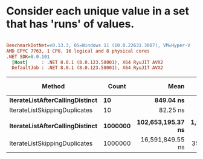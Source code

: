 # Consider each unique value in a set that has 'runs' of values.


``` ini

BenchmarkDotNet=v0.13.3, OS=Windows 11 (10.0.22631.3007), VM=Hyper-V
AMD EPYC 7763, 1 CPU, 16 logical and 8 physical cores
.NET SDK=8.0.101
  [Host]     : .NET 8.0.1 (8.0.123.58001), X64 RyuJIT AVX2
  DefaultJob : .NET 8.0.1 (8.0.123.58001), X64 RyuJIT AVX2


```
|                          Method |   Count |              Mean |            Error |           StdDev | Ratio |     Gen0 |     Gen1 |     Gen2 |  Allocated | Alloc Ratio |
|-------------------------------- |-------- |------------------:|-----------------:|-----------------:|------:|---------:|---------:|---------:|-----------:|------------:|
| **IterateListAfterCallingDistinct** |      **10** |         **849.04 ns** |        **16.006 ns** |        **15.720 ns** |  **1.00** |   **0.0391** |        **-** |        **-** |      **664 B** |        **1.00** |
|   IterateListSkippingDuplicates |      10 |          82.25 ns |         0.707 ns |         0.662 ns |  0.10 |        - |        - |        - |          - |        0.00 |
|                                 |         |                   |                  |                  |       |          |          |          |            |             |
| **IterateListAfterCallingDistinct** | **1000000** | **102,653,195.37 ns** | **1,924,800.171 ns** | **2,059,514.619 ns** |  **1.00** | **333.3333** | **333.3333** | **333.3333** | **43111295 B** |        **1.00** |
|   IterateListSkippingDuplicates | 1000000 |  16,591,849.55 ns |    35,779.919 ns |    31,717.966 ns |  0.16 |        - |        - |        - |          - |        0.00 |
